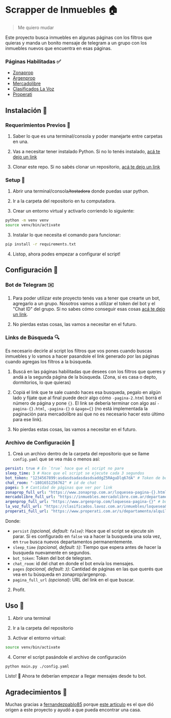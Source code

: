 # Scrapper de Inmuebles :house:

> Me quiero mudar

Este proyecto busca inmuebles en algunas páginas con los filtros que quieras y manda un bonito mensaje de telegram a un grupo con los inmuebles nuevos que encuentra en esas páginas.

### Páginas Habilitadas :white_check_mark:

- [Zonaprop](https://www.zonaprop.com.ar/)
- [Argenprop](https://www.argenprop.com/)
- [Mercadolibre](https://www.mercadolibre.com.ar)
- [Clasificados La Voz](https://clasificados.lavoz.com.ar/inmuebles)
- [Properati](https://www.properati.com.ar/)

## Instalación :wrench:

### Requerimientos Previos :nut_and_bolt:

1. Saber lo que es una terminal/consola y poder manejarte entre carpetas en una.

2. Vas a necesitar tener instalado Python. Si no lo tenés instalado, [acá te dejo un link](https://tutorial.djangogirls.org/es/python_installation/)

3. Clonar este repo. Si no sabés clonar un repositorio, [acá te dejo un link](https://www.taloselectronics.com/blogs/tutoriales/como-descargar-un-proyecto-de-github)

### Setup :hammer:

1. Abrir una terminal/consola<s>/tostadora</s> donde puedas usar python.

2. Ir a la carpeta del repositorio en tu computadora.

2. Crear un entorno virtual y activarlo corriendo lo siguiente:

```bash
python -m venv venv
source venv/bin/activate
```

3. Instalar lo que necesita el comando para funcionar:

```bash
pip install -r requirements.txt
```

4. Listop, ahora podes empezar a configurar el script!

## Configuración :pencil:

### Bot de Telegram :envelope:

1. Para poder utilizar este proyecto tenés vas a tener que crearte un bot, agregarlo a un grupo. Nosotros vamos a utilizar el token del bot y el "Chat ID" del grupo. Si no sabes cómo conseguir esas cosas [acá te dejo un link](https://dev.to/rizkyrajitha/get-notifications-with-telegram-bot-537l). 

2. No pierdas estas cosas, las vamos a necesitar en el futuro.

### Links de Búsqueda :mag:

Es necesario decirle al script los filtros que vos pones cuando buscas inmuebles y lo vamos a hacer pasandole el link generado por las páginas cuando agregas los filtros a la búsqueda.

1. Buscá en las páginas habilitadas que desees con los filtros que queres y andá a la segunda página de la búsqueda. (Zona, si es casa o depto, dormitorios, lo que quieras)

2. Copiá el link que te sale cuando haces esa busqueda, pegalo en algún lado y fijate que al final puede decir algo cómo `-pagina-2.html` borrá el número de página y pone `{}`. El link se debería terminar con algo así `-pagina-{}.html`, `-pagina-{}` o `&page={}` (no está implementada la paginación para mercadolibre así que no es necesario hacer esto último para ese link).

3. No pierdas estas cosas, las vamos a necesitar en el futuro.

### Archivo de Configuración :page_facing_up:

1. Creá un archivo dentro de la carpeta del repositorio que se llame `config.yaml` que se vea más o menos así:

```yaml
persist: true # En `true` hace que el script no pare
sleep_time: 3 # Hace que el script se ejecute cada 3 segundos
bot_token: "1234567899:asdasdsadasdasdsaddgZ5RAguDlq67dA" # Token de bot
chat_room: "-1801651256762" # id de chat
pages: 5 # Cantidad de páginas que ver por link
zonaprop_full_url: "https://www.zonaprop.com.ar/loquesea-pagina-{}.html" # busqueda zonaprop
mercadolibre_full_url: "https://inmuebles.mercadolibre.com.ar/departamentos/alquiler/loquesea" # busqueda mercadolibre
argenprop_full_url: "https://www.argenprop.com/loquesea-pagina-{}" # busqueda argenprop
la_voz_full_url: "https://clasificados.lavoz.com.ar/inmuebles/loquesea&page={}" # busqueda la voz
properati_full_url: "https://www.properati.com.ar/s/departamento/alquiler/loquesea&page={}" # busqueda properati
```

Donde:

- `persist` _(opcional, default: `false`)_: Hace que el script se ejecute sin parar. Si es configurado en `false` va a hacer la busqueda una sola vez, en `true` busca nuevos departamentos permanentemente.
- `sleep_time` _(opcional, default: `5`)_: Tiempo que espera antes de hacer la busqueda nuevamente en segundos.
- `bot_token`: Token del bot de telegram.
- `chat_room`: id del chat en donde el bot envía los mensajes.
- `pages` _(opcional, default: `3`)_: Cantidad de páginas en las que querés que vea en tu búsqueda en zonaprop/argenprop.
- `pagina_full_url` _(opcional)_: URL del link en el que buscar.

2. Profit.

## Uso :rainbow:

1. Abrir una terminal

2. Ir a la carpeta del repositorio

3. Activar el entorno virtual:

```bash
source venv/bin/activate
```

4. Correr el script pasándole el archivo de configuración

```bash
python main.py ./config.yaml
```

Listo! :tada: Ahora te deberían empezar a llegar mensajes desde tu bot.

## Agradecimientos :pray:

Muchas gracias a [fernandezpablo85](https://gist.github.com/fernandezpablo85) porque [este articulo](https://dev.to/fernandezpablo/scrappeando-propiedades-con-python-4cp8) es el que dió origen a este proyecto y ayudó a que pueda encontrar una casa.
